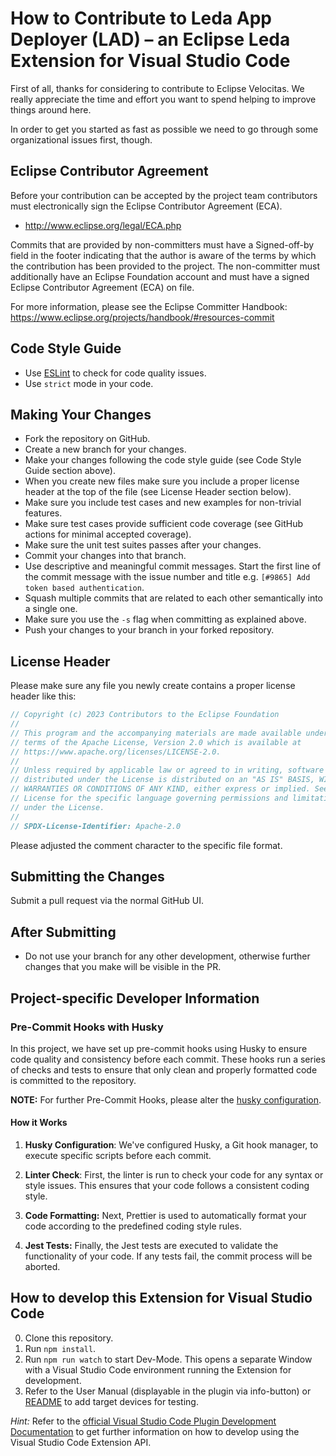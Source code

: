 # How to Contribute to Leda App Deployer (LAD) – an Eclipse Leda Extension for Visual Studio Code

First of all, thanks for considering to contribute to Eclipse Velocitas. We really
appreciate the time and effort you want to spend helping to improve things around here.

In order to get you started as fast as possible we need to go through some organizational issues first, though.

## Eclipse Contributor Agreement

Before your contribution can be accepted by the project team contributors must
electronically sign the Eclipse Contributor Agreement (ECA).

- http://www.eclipse.org/legal/ECA.php

Commits that are provided by non-committers must have a Signed-off-by field in
the footer indicating that the author is aware of the terms by which the
contribution has been provided to the project. The non-committer must
additionally have an Eclipse Foundation account and must have a signed Eclipse
Contributor Agreement (ECA) on file.

For more information, please see the Eclipse Committer Handbook:
https://www.eclipse.org/projects/handbook/#resources-commit

## Code Style Guide

- Use [ESLint](https://eslint.org//) to check for code quality issues.
- Use `strict` mode in your code.

## Making Your Changes

- Fork the repository on GitHub.
- Create a new branch for your changes.
- Make your changes following the code style guide (see Code Style Guide section above).
- When you create new files make sure you include a proper license header at the top of the file (see License Header section below).
- Make sure you include test cases and new examples for non-trivial features.
- Make sure test cases provide sufficient code coverage (see GitHub actions for minimal accepted coverage).
- Make sure the unit test suites passes after your changes.
- Commit your changes into that branch.
- Use descriptive and meaningful commit messages. Start the first line of the commit message with the issue number and title e.g. `[#9865] Add token based authentication`.
- Squash multiple commits that are related to each other semantically into a single one.
- Make sure you use the `-s` flag when committing as explained above.
- Push your changes to your branch in your forked repository.

## License Header

Please make sure any file you newly create contains a proper license header like this:

```javascript
// Copyright (c) 2023 Contributors to the Eclipse Foundation
//
// This program and the accompanying materials are made available under the
// terms of the Apache License, Version 2.0 which is available at
// https://www.apache.org/licenses/LICENSE-2.0.
//
// Unless required by applicable law or agreed to in writing, software
// distributed under the License is distributed on an "AS IS" BASIS, WITHOUT
// WARRANTIES OR CONDITIONS OF ANY KIND, either express or implied. See the
// License for the specific language governing permissions and limitations
// under the License.
//
// SPDX-License-Identifier: Apache-2.0
```

Please adjusted the comment character to the specific file format.

## Submitting the Changes

Submit a pull request via the normal GitHub UI.

## After Submitting

- Do not use your branch for any other development, otherwise further changes that you make will be visible in the PR.

## Project-specific Developer Information

### Pre-Commit Hooks with Husky

In this project, we have set up pre-commit hooks using Husky to ensure code quality and consistency before each commit. These hooks run a series of checks and tests to ensure that only clean and properly formatted code is committed to the repository.

**NOTE:** For further Pre-Commit Hooks, please alter the [husky configuration](.husky/pre-commit).

#### How it Works

1. **Husky Configuration**: We've configured Husky, a Git hook manager, to execute specific scripts before each commit.

2. **Linter Check**: First, the linter is run to check your code for any syntax or style issues. This ensures that your code follows a consistent coding style.

3. **Code Formatting:** Next, Prettier is used to automatically format your code according to the predefined coding style rules.

4. **Jest Tests:** Finally, the Jest tests are executed to validate the functionality of your code. If any tests fail, the commit process will be aborted.

## How to develop this Extension for Visual Studio Code

0. Clone this repository.
1. Run ```npm install```.
2. Run ```npm run watch``` to start Dev-Mode. This opens a separate Window with a Visual Studio Code environment running the Extension for development.
3. Refer to the User Manual (displayable in the plugin via info-button) or [README](README.md) to add target devices for testing.

*Hint:* Refer to the [official Visual Studio Code Plugin Development Documentation](https://code.visualstudio.com/api/get-started/your-first-extension) to get further information on how to develop using the Visual Studio Code Extension API.

